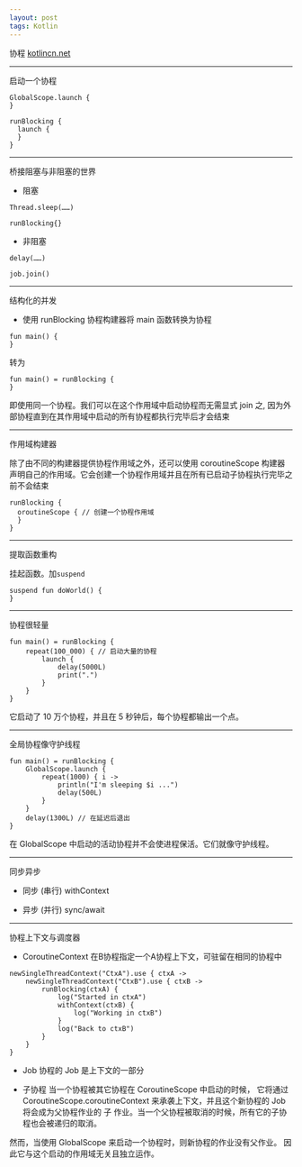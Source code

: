 ```yaml
---
layout: post
tags: Kotlin
---
```


协程 [kotlincn.net](https://www.kotlincn.net/docs/reference/coroutines/basics.html)

---

启动一个协程
```
GlobalScope.launch {
}
```
```
runBlocking {
  launch {
  }
}
```

---


桥接阻塞与非阻塞的世界

- 阻塞
```
Thread.sleep(……)
```
```
runBlocking{}
```
- 非阻塞
```
delay(……)
```
```
job.join()
```
---

结构化的并发

- 使用 runBlocking 协程构建器将 main 函数转换为协程
```
fun main() {
}
```
转为
```
fun main() = runBlocking {
}
```

即使用同一个协程。我们可以在这个作用域中启动协程而无需显式 join 之, 因为外部协程直到在其作用域中启动的所有协程都执行完毕后才会结束

---

作用域构建器

除了由不同的构建器提供协程作用域之外，还可以使用 coroutineScope 构建器声明自己的作用域。它会创建一个协程作用域并且在所有已启动子协程执行完毕之前不会结束
```
runBlocking {
  oroutineScope { // 创建一个协程作用域
  }
}
```

---

提取函数重构

挂起函数。加`suspend`
```
suspend fun doWorld() {
}
```

---

协程很轻量
```
fun main() = runBlocking {
    repeat(100_000) { // 启动大量的协程
        launch {
            delay(5000L)
            print(".")
        }
    }
}
```
它启动了 10 万个协程，并且在 5 秒钟后，每个协程都输出一个点。

---

全局协程像守护线程
```
fun main() = runBlocking {
    GlobalScope.launch {
        repeat(1000) { i ->
            println("I'm sleeping $i ...")
            delay(500L)
        }
    }
    delay(1300L) // 在延迟后退出
}
```
在 GlobalScope 中启动的活动协程并不会使进程保活。它们就像守护线程。

---

同步异步

- 同步 (串行)
withContext

- 异步 (并行)
sync/await

---

协程上下文与调度器

- CoroutineContext
在B协程指定一个A协程上下文，可驻留在相同的协程中
```
newSingleThreadContext("CtxA").use { ctxA ->
    newSingleThreadContext("CtxB").use { ctxB ->
        runBlocking(ctxA) {
            log("Started in ctxA")
            withContext(ctxB) {
                log("Working in ctxB")
            }
            log("Back to ctxB")
        }
    }
}
```

- Job
协程的 Job 是上下文的一部分

- 子协程
当一个协程被其它协程在 CoroutineScope 中启动的时候， 它将通过 CoroutineScope.coroutineContext 来承袭上下文，并且这个新协程的 Job 将会成为父协程作业的 子 作业。当一个父协程被取消的时候，所有它的子协程也会被递归的取消。

然而，当使用 GlobalScope 来启动一个协程时，则新协程的作业没有父作业。 因此它与这个启动的作用域无关且独立运作。


